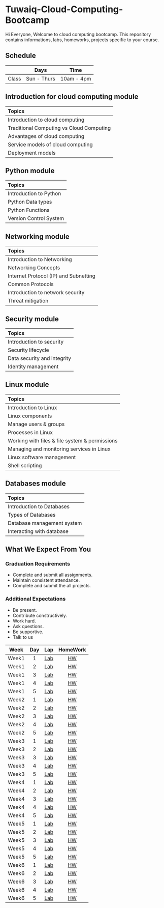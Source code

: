 # Tuwaiq-Cloud-Computing-Bootcamp
Hi Everyone, Welcome to cloud computing bootcamp. This repository contains informations, labs, homeworks, projects specific to your course.

## Schedule
|  | Days | Time |
| --- | ------------- | ------------- |
| Class | Sun - Thurs  | 10am - 4pm  |



## Introduction for cloud computing module


| Topics |
| :--- |
| Introduction to cloud computing  |
| Traditional Computing vs Cloud Computing  |
| Advantages of cloud computing | 
| Service models of cloud computing  |
| Deployment models | 



## Python module

| Topics |
| :--- |
| Introduction to Python  |
| Python Data types  |
| Python Functions  | 
| Version Control System |

## Networking module

| Topics |
| :--- |
| Introduction to Networking  | 
| Networking Concepts |
| Internet Protocol (IP) and Subnetting   |
| Common Protocols |
| Introduction to network security |
| Threat mitigation |

## Security module

| Topics |
| :--- |
| Introduction to security | 
| Security lifecycle  |
| Data security and integrity   |
| Identity management |

## Linux module

| Topics |
| :--- |
| Introduction to Linux  | 
| Linux components |
| Manage users & groups |
| Processes in Linux  |
| Working with files & file system & permissions |
| Managing and monitoring services in Linux |
| Linux software management |
| Shell scripting |

## Databases module

| Topics |
| :--- |
| Introduction to Databases | 
| Types of Databases |
| Database management system   |
| Interacting with database |

## What We Expect From You
### Graduation Requirements
* Complete and submit all assignments.
* Maintain consistent attendance.
* Complete and submit the all projects.
### Additional Expectations
* Be present.
* Contribute constructively.
* Work hard.
* Ask questions.
* Be supportive.
* Talk to us



| Week | Day | Lap | HomeWork |
|:----:|:---:|:---:|:--------:|
| Week1| 1   |[Lab](https://github.com/Tuwaiq-Cloud-Computing/Tuwaiq-Cloud-Computing-Bootcamp)|[HW](https://github.com/Tuwaiq-Cloud-Computing/Tuwaiq-Cloud-Computing-Bootcamp)
| Week1| 2   |[Lab](https://github.com/Tuwaiq-Cloud-Computing/Py-variables-lab)|[HW](https://github.com/Tuwaiq-Cloud-Computing/Py-variable-lab)
| Week1| 3   |[Lab](https://github.com/Tuwaiq-Cloud-Computing/Tuwaiq-Cloud-Computing-Bootcamp)|[HW](https://github.com/Tuwaiq-Cloud-Computing/Tuwaiq-Cloud-Computing-Bootcamp)
| Week1| 4   |[Lab](https://github.com/Tuwaiq-Cloud-Computing/Tuwaiq-Cloud-Computing-Bootcamp)|[HW](https://github.com/Tuwaiq-Cloud-Computing/Tuwaiq-Cloud-Computing-Bootcamp)
| Week1| 5   |[Lab](https://github.com/Tuwaiq-Cloud-Computing/Tuwaiq-Cloud-Computing-Bootcamp)|[HW](https://github.com/Tuwaiq-Cloud-Computing/Tuwaiq-Cloud-Computing-Bootcamp)
| Week2| 1   |[Lab](https://github.com/Tuwaiq-Cloud-Computing/Tuwaiq-Cloud-Computing-Bootcamp)|[HW](https://github.com/Tuwaiq-Cloud-Computing/Tuwaiq-Cloud-Computing-Bootcamp)
| Week2| 2   |[Lab](https://github.com/Tuwaiq-Cloud-Computing/Tuwaiq-Cloud-Computing-Bootcamp)|[HW](https://github.com/Tuwaiq-Cloud-Computing/Tuwaiq-Cloud-Computing-Bootcamp)
| Week2| 3   |[Lab](https://github.com/Tuwaiq-Cloud-Computing/Tuwaiq-Cloud-Computing-Bootcamp)|[HW](https://github.com/Tuwaiq-Cloud-Computing/Tuwaiq-Cloud-Computing-Bootcamp)
| Week2| 4   |[Lab](https://github.com/Tuwaiq-Cloud-Computing/Tuwaiq-Cloud-Computing-Bootcamp)|[HW](https://github.com/Tuwaiq-Cloud-Computing/Tuwaiq-Cloud-Computing-Bootcamp)
| Week2| 5   |[Lab](https://github.com/Tuwaiq-Cloud-Computing/Tuwaiq-Cloud-Computing-Bootcamp)|[HW](https://github.com/Tuwaiq-Cloud-Computing/Tuwaiq-Cloud-Computing-Bootcamp)
| Week3| 1   |[Lab](https://github.com/Tuwaiq-Cloud-Computing/Tuwaiq-Cloud-Computing-Bootcamp)|[HW](https://github.com/Tuwaiq-Cloud-Computing/Tuwaiq-Cloud-Computing-Bootcamp)
| Week3| 2   |[Lab](https://github.com/Tuwaiq-Cloud-Computing/Tuwaiq-Cloud-Computing-Bootcamp)|[HW](https://github.com/Tuwaiq-Cloud-Computing/Tuwaiq-Cloud-Computing-Bootcamp)
| Week3| 3   |[Lab](https://github.com/Tuwaiq-Cloud-Computing/Tuwaiq-Cloud-Computing-Bootcamp)|[HW](https://github.com/Tuwaiq-Cloud-Computing/Tuwaiq-Cloud-Computing-Bootcamp)
| Week3| 4   |[Lab](https://github.com/Tuwaiq-Cloud-Computing/Tuwaiq-Cloud-Computing-Bootcamp)|[HW](https://github.com/Tuwaiq-Cloud-Computing/Tuwaiq-Cloud-Computing-Bootcamp)
| Week3| 5   |[Lab](https://github.com/Tuwaiq-Cloud-Computing/Tuwaiq-Cloud-Computing-Bootcamp)|[HW](https://github.com/Tuwaiq-Cloud-Computing/Tuwaiq-Cloud-Computing-Bootcamp)
| Week4| 1   |[Lab](https://github.com/Tuwaiq-Cloud-Computing/Tuwaiq-Cloud-Computing-Bootcamp)|[HW](https://github.com/Tuwaiq-Cloud-Computing/Tuwaiq-Cloud-Computing-Bootcamp)
| Week4| 2   |[Lab](https://github.com/Tuwaiq-Cloud-Computing/Tuwaiq-Cloud-Computing-Bootcamp)|[HW](https://github.com/Tuwaiq-Cloud-Computing/Tuwaiq-Cloud-Computing-Bootcamp)
| Week4| 3   |[Lab](https://github.com/Tuwaiq-Cloud-Computing/Tuwaiq-Cloud-Computing-Bootcamp)|[HW](https://github.com/Tuwaiq-Cloud-Computing/Tuwaiq-Cloud-Computing-Bootcamp)
| Week4| 4   |[Lab](https://github.com/Tuwaiq-Cloud-Computing/Tuwaiq-Cloud-Computing-Bootcamp)|[HW](https://github.com/Tuwaiq-Cloud-Computing/Tuwaiq-Cloud-Computing-Bootcamp)
| Week4| 5   |[Lab](https://github.com/Tuwaiq-Cloud-Computing/Tuwaiq-Cloud-Computing-Bootcamp)|[HW](https://github.com/Tuwaiq-Cloud-Computing/Tuwaiq-Cloud-Computing-Bootcamp)
| Week5| 1   |[Lab](https://github.com/Tuwaiq-Cloud-Computing/Tuwaiq-Cloud-Computing-Bootcamp)|[HW](https://github.com/Tuwaiq-Cloud-Computing/Tuwaiq-Cloud-Computing-Bootcamp)
| Week5| 2   |[Lab](https://github.com/Tuwaiq-Cloud-Computing/Tuwaiq-Cloud-Computing-Bootcamp)|[HW](https://github.com/Tuwaiq-Cloud-Computing/Tuwaiq-Cloud-Computing-Bootcamp)
| Week5| 3   |[Lab](https://github.com/Tuwaiq-Cloud-Computing/Tuwaiq-Cloud-Computing-Bootcamp)|[HW](https://github.com/Tuwaiq-Cloud-Computing/Tuwaiq-Cloud-Computing-Bootcamp)
| Week5| 4   |[Lab](https://github.com/Tuwaiq-Cloud-Computing/Tuwaiq-Cloud-Computing-Bootcamp)|[HW](https://github.com/Tuwaiq-Cloud-Computing/Tuwaiq-Cloud-Computing-Bootcamp)
| Week5| 5   |[Lab](https://github.com/Tuwaiq-Cloud-Computing/Tuwaiq-Cloud-Computing-Bootcamp)|[HW](https://github.com/Tuwaiq-Cloud-Computing/Tuwaiq-Cloud-Computing-Bootcamp)
| Week6| 1   |[Lab](https://github.com/Tuwaiq-Cloud-Computing/Tuwaiq-Cloud-Computing-Bootcamp)|[HW](https://github.com/Tuwaiq-Cloud-Computing/Tuwaiq-Cloud-Computing-Bootcamp)
| Week6| 2   |[Lab](https://github.com/Tuwaiq-Cloud-Computing/Tuwaiq-Cloud-Computing-Bootcamp)|[HW](https://github.com/Tuwaiq-Cloud-Computing/Tuwaiq-Cloud-Computing-Bootcamp)
| Week6| 3   |[Lab](https://github.com/Tuwaiq-Cloud-Computing/Tuwaiq-Cloud-Computing-Bootcamp)|[HW](https://github.com/Tuwaiq-Cloud-Computing/Tuwaiq-Cloud-Computing-Bootcamp)
| Week6| 4   |[Lab](https://github.com/Tuwaiq-Cloud-Computing/Tuwaiq-Cloud-Computing-Bootcamp)|[HW](https://github.com/Tuwaiq-Cloud-Computing/Tuwaiq-Cloud-Computing-Bootcamp)
| Week6| 5   |[Lab](https://github.com/Tuwaiq-Cloud-Computing/Tuwaiq-Cloud-Computing-Bootcamp)|[HW](https://github.com/Tuwaiq-Cloud-Computing/Tuwaiq-Cloud-Computing-Bootcamp)

